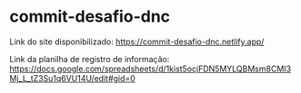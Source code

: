 # commit-desafio-dnc

Link do site disponibilizado: https://commit-desafio-dnc.netlify.app/

Link da planilha de registro de informação: https://docs.google.com/spreadsheets/d/1kist5ocjFDN5MYLQBMsm8CMI3Mj_L_tZ3Su1q6VU14U/edit#gid=0
